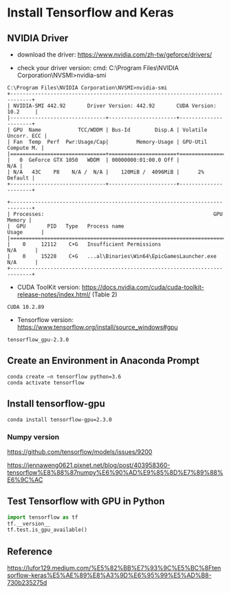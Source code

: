 # Install Tensorflow and Keras

## NVIDIA Driver

* download the driver: https://www.nvidia.com/zh-tw/geforce/drivers/

* check your driver version: cmd: C:\Program Files\NVIDIA Corporation\NVSMI>nvidia-smi

```
C:\Program Files\NVIDIA Corporation\NVSMI>nvidia-smi
+-----------------------------------------------------------------------------+
| NVIDIA-SMI 442.92       Driver Version: 442.92       CUDA Version: 10.2     |
|-------------------------------+----------------------+----------------------+
| GPU  Name            TCC/WDDM | Bus-Id        Disp.A | Volatile Uncorr. ECC |
| Fan  Temp  Perf  Pwr:Usage/Cap|         Memory-Usage | GPU-Util  Compute M. |
|===============================+======================+======================|
|   0  GeForce GTX 1050   WDDM  | 00000000:01:00.0 Off |                  N/A |
| N/A   43C    P8    N/A /  N/A |    120MiB /  4096MiB |      2%      Default |
+-------------------------------+----------------------+----------------------+

+-----------------------------------------------------------------------------+
| Processes:                                                       GPU Memory |
|  GPU       PID   Type   Process name                             Usage      |
|=============================================================================|
|    0     12112    C+G   Insufficient Permissions                   N/A      |
|    0     15228    C+G   ...al\Binaries\Win64\EpicGamesLauncher.exe N/A      |
+-----------------------------------------------------------------------------+
```

* CUDA ToolKit version: https://docs.nvidia.com/cuda/cuda-toolkit-release-notes/index.html/ (Table 2)

```
CUDA 10.2.89
```

* Tensorflow version: https://www.tensorflow.org/install/source_windows#gpu

```
tensorflow_gpu-2.3.0
```

## Create an Environment in Anaconda Prompt
```conda
conda create –n tensorflow python=3.6
conda activate tensorflow
```

## Install tensorflow-gpu
```conda
conda install tensorflow-gpu=2.3.0
```

### Numpy version

https://github.com/tensorflow/models/issues/9200

https://jennaweng0621.pixnet.net/blog/post/403958360-tensorflow%E8%88%87numpy%E6%90%AD%E9%85%8D%E7%89%88%E6%9C%AC

## Test Tensorflow with GPU in Python
```python
import tensorflow as tf
tf.__version__
tf.test.is_gpu_available()
```

## Reference
https://lufor129.medium.com/%E5%82%BB%E7%93%9C%E5%BC%8Ftensorflow-keras%E5%AE%89%E8%A3%9D%E6%95%99%E5%AD%B8-730b235275d
